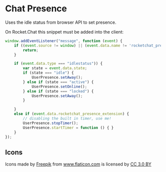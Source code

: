 # Chat Presence

Uses the idle status from browser API to set presence.

On Rocket.Chat this snippet must be added into the client:

```javascript
window.addEventListener("message", function (event) {
    if ((event.source != window) || (event.data.name != 'rocketchat_presence')) {
        return;
    }

    if (event.data.type === "idlestatus")) {
        var state = event.data.state;
        if (state === "idle") {
            UserPresence.setAway();
        } else if (state === "active") {
            UserPresence.setOnline();
        } else if (state === "locked") {
            UserPresence.setAway();
        }

    }
    else if (event.data.rocketchat_presence_extension) {
        // disabling the built in timer, use me!
        UserPresence.stopTimer();
        UserPresence.startTimer = function () { }
    }
});
```

## Icons
<div>
Icons made by <a href="http://www.freepik.com" title="Freepik">Freepik</a> from <a href="http://www.flaticon.com" title="Flaticon">www.flaticon.com</a> is licensed by <a href="http://creativecommons.org/licenses/by/3.0/" title="Creative Commons BY 3.0" target="_blank">CC 3.0 BY</a>
</div>
